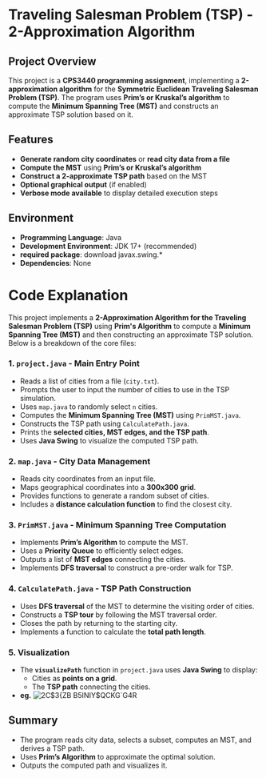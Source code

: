 # Traveling Salesman Problem (TSP) - 2-Approximation Algorithm

## Project Overview
This project is a **CPS3440 programming assignment**, implementing a **2-approximation algorithm** for the **Symmetric Euclidean Traveling Salesman Problem (TSP)**. The program uses **Prim’s or Kruskal’s algorithm** to compute the **Minimum Spanning Tree (MST)** and constructs an approximate TSP solution based on it.

## Features
- **Generate random city coordinates** or **read city data from a file**
- **Compute the MST** using **Prim’s or Kruskal’s algorithm**
- **Construct a 2-approximate TSP path** based on the MST
- **Optional graphical output** (if enabled)
- **Verbose mode available** to display detailed execution steps

## Environment
- **Programming Language**: Java
- **Development Environment**: JDK 17+ (recommended)
- **required package**: download javax.swing.*
- **Dependencies**: None

# Code Explanation

This project implements a **2-Approximation Algorithm for the Traveling Salesman Problem (TSP)** using **Prim's Algorithm** to compute a **Minimum Spanning Tree (MST)** and then constructing an approximate TSP solution. Below is a breakdown of the core files:

### 1. `project.java` - Main Entry Point
- Reads a list of cities from a file (`city.txt`).
- Prompts the user to input the number of cities to use in the TSP simulation.
- Uses `map.java` to randomly select `n` cities.
- Computes the **Minimum Spanning Tree (MST)** using `PrimMST.java`.
- Constructs the TSP path using `CalculatePath.java`.
- Prints the **selected cities, MST edges, and the TSP path**.
- Uses **Java Swing** to visualize the computed TSP path.

### 2. `map.java` - City Data Management
- Reads city coordinates from an input file.
- Maps geographical coordinates into a **300x300 grid**.
- Provides functions to generate a random subset of cities.
- Includes a **distance calculation function** to find the closest city.

### 3. `PrimMST.java` - Minimum Spanning Tree Computation
- Implements **Prim’s Algorithm** to compute the MST.
- Uses a **Priority Queue** to efficiently select edges.
- Outputs a list of **MST edges** connecting the cities.
- Implements **DFS traversal** to construct a pre-order walk for TSP.

### 4. `CalculatePath.java` - TSP Path Construction
- Uses **DFS traversal** of the MST to determine the visiting order of cities.
- Constructs a **TSP tour** by following the MST traversal order.
- Closes the path by returning to the starting city.
- Implements a function to calculate the **total path length**.

### 5. Visualization
- The **`visualizePath`** function in `project.java` uses **Java Swing** to display:
  - Cities as **points on a grid**.
  - The **TSP path** connecting the cities.
- **eg.**
    ![2C$3{ZB B5INIY$QCKG`G4R](https://github.com/user-attachments/assets/b6e7956e-7fe2-499b-9139-bda0a63e49ec)

## Summary
- The program reads city data, selects a subset, computes an MST, and derives a TSP path.
- Uses **Prim’s Algorithm** to approximate the optimal solution.
- Outputs the computed path and visualizes it.

